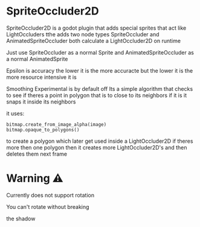 # SpriteOccluder2D
SpriteOccluder2D is a godot plugin that adds special sprites that act like LightOccluders
tthe adds two node types
SpriteOccluder and AnimatedSpriteOccluder
both calculate a LightOccluder2D
on runtime

Just use SpriteOccluder as a normal Sprite
and AnimatedSpriteOccluder as a normal AnimatedSprite

Epsilon is accuracy
the lower it is the more accuracte but the lower it is
the more resource intensive it is

Smoothing Experimental is by default off
Its a simple algorithm that checks to see if 
theres a point in polygon that is to close to its neighbors
if it is it snaps it inside its neighbors

it uses:
```GDScript
bitmap.create_from_image_alpha(image)
bitmap.opaque_to_polygons()
```
to create a polygon which later get used inside a LightOccluder2D
if theres more then one polygon then it creates more LightOccluder2D's
and then deletes them next frame


# Warning ⚠️

Currently does not support rotation

You can't rotate without breaking

the shadow
